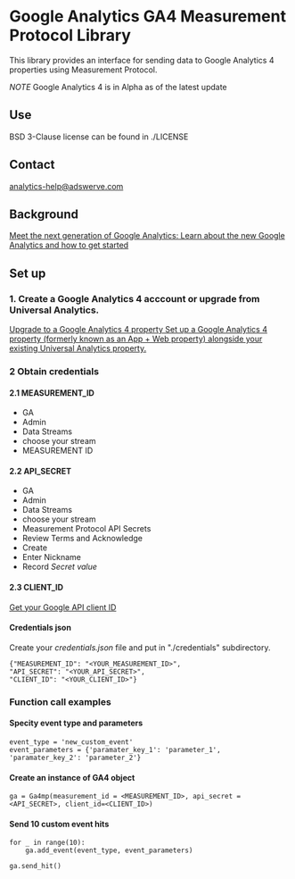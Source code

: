 # Google Analytics GA4 Measurement Protocol Library

This library provides an interface for sending data to Google Analytics 4 properties using Measurement Protocol.

*NOTE* Google Analytics 4 is in Alpha as of the latest update

## Use

BSD 3-Clause license can be found in ./LICENSE

## Contact

analytics-help@adswerve.com


## Background
[Meet the next generation of Google Analytics: Learn about the new Google Analytics and how to get started](https://support.google.com/analytics/answer/10089681)


## Set up

### 1. Create a Google Analytics 4 acccount or upgrade from Universal Analytics.


[Upgrade to a Google Analytics 4 property
Set up a Google Analytics 4 property (formerly known as an App + Web property) alongside your existing Universal Analytics property.](https://support.google.com/analytics/answer/9744165?hl=en)


### 2 Obtain credentials


#### 2.1 MEASUREMENT_ID

- GA
- Admin
- Data Streams
- choose your stream
- MEASUREMENT ID

#### 2.2 API_SECRET

- GA
- Admin
- Data Streams
- choose your stream
- Measurement Protocol API Secrets 
- Review Terms and Acknowledge
- Create
- Enter Nickname
- Record *Secret value*

#### 2.3 CLIENT_ID

[Get your Google API client ID](https://developers.google.com/identity/one-tap/web/guides/get-google-api-clientid)


#### Credentials json

Create your *credentials.json* file and put in "./credentials" subdirectory.

```
{"MEASUREMENT_ID": "<YOUR_MEASUREMENT_ID>",
"API_SECRET": "<YOUR_API_SECRET>",
"CLIENT_ID": "<YOUR_CLIENT_ID>"}
```

### Function call examples

#### Specity event type and parameters
```
event_type = 'new_custom_event'
event_parameters = {'paramater_key_1': 'parameter_1', 'paramater_key_2': 'parameter_2'}
```
#### Create an instance of GA4 object
```
ga = Ga4mp(measurement_id = <MEASUREMENT_ID>, api_secret = <API_SECRET>, client_id=<CLIENT_ID>)
```

#### Send 10 custom event hits
```
for _ in range(10):
    ga.add_event(event_type, event_parameters)

ga.send_hit()
```


